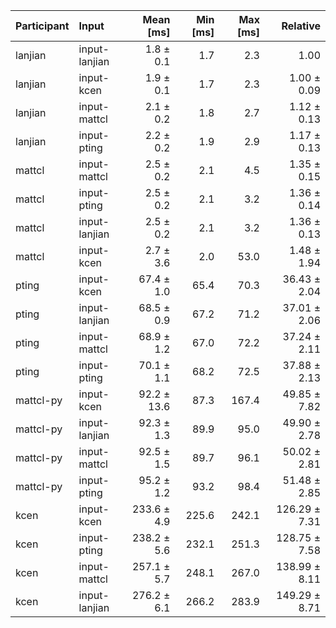 | Participant | Input | Mean [ms] | Min [ms] | Max [ms] | Relative |
|:---|:---|---:|---:|---:|---:|
| lanjian | input-lanjian | 1.8 ± 0.1 | 1.7 | 2.3 | 1.00 |
| lanjian | input-kcen | 1.9 ± 0.1 | 1.7 | 2.3 | 1.00 ± 0.09 |
| lanjian | input-mattcl | 2.1 ± 0.2 | 1.8 | 2.7 | 1.12 ± 0.13 |
| lanjian | input-pting | 2.2 ± 0.2 | 1.9 | 2.9 | 1.17 ± 0.13 |
| mattcl | input-mattcl | 2.5 ± 0.2 | 2.1 | 4.5 | 1.35 ± 0.15 |
| mattcl | input-pting | 2.5 ± 0.2 | 2.1 | 3.2 | 1.36 ± 0.14 |
| mattcl | input-lanjian | 2.5 ± 0.2 | 2.1 | 3.2 | 1.36 ± 0.13 |
| mattcl | input-kcen | 2.7 ± 3.6 | 2.0 | 53.0 | 1.48 ± 1.94 |
| pting | input-kcen | 67.4 ± 1.0 | 65.4 | 70.3 | 36.43 ± 2.04 |
| pting | input-lanjian | 68.5 ± 0.9 | 67.2 | 71.2 | 37.01 ± 2.06 |
| pting | input-mattcl | 68.9 ± 1.2 | 67.0 | 72.2 | 37.24 ± 2.11 |
| pting | input-pting | 70.1 ± 1.1 | 68.2 | 72.5 | 37.88 ± 2.13 |
| mattcl-py | input-kcen | 92.2 ± 13.6 | 87.3 | 167.4 | 49.85 ± 7.82 |
| mattcl-py | input-lanjian | 92.3 ± 1.3 | 89.9 | 95.0 | 49.90 ± 2.78 |
| mattcl-py | input-mattcl | 92.5 ± 1.5 | 89.7 | 96.1 | 50.02 ± 2.81 |
| mattcl-py | input-pting | 95.2 ± 1.2 | 93.2 | 98.4 | 51.48 ± 2.85 |
| kcen | input-kcen | 233.6 ± 4.9 | 225.6 | 242.1 | 126.29 ± 7.31 |
| kcen | input-pting | 238.2 ± 5.6 | 232.1 | 251.3 | 128.75 ± 7.58 |
| kcen | input-mattcl | 257.1 ± 5.7 | 248.1 | 267.0 | 138.99 ± 8.11 |
| kcen | input-lanjian | 276.2 ± 6.1 | 266.2 | 283.9 | 149.29 ± 8.71 |
